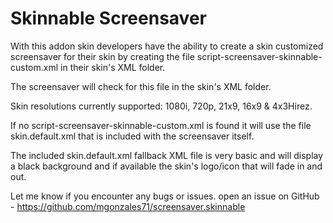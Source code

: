 Skinnable Screensaver
=====================

With this addon skin developers have the ability to create a skin customized screensaver for their skin by creating the file script-screensaver-skinnable-custom.xml in their skin's XML folder.

The screensaver will check for this file in the skin's XML folder.

Skin resolutions currently supported: 1080i, 720p, 21x9, 16x9 & 4x3Hirez.

If no script-screensaver-skinnable-custom.xml is found it will use the file skin.default.xml that is included with the screensaver itself.

The included skin.default.xml fallback XML file is very basic and will display a black background and if available the skin's logo/icon that will fade in and out.

Let me know if you encounter any bugs or issues.
open an issue on GitHub - https://github.com/mgonzales71/screensaver.skinnable
